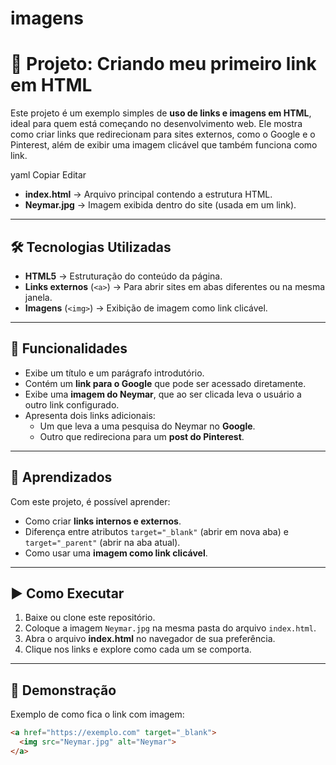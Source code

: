 # imagens
# 📌 Projeto: Criando meu primeiro link em HTML

Este projeto é um exemplo simples de **uso de links e imagens em HTML**, ideal para quem está começando no desenvolvimento web. Ele mostra como criar links que redirecionam para sites externos, como o Google e o Pinterest, além de exibir uma imagem clicável que também funciona como link.

yaml
Copiar
Editar

- **index.html** → Arquivo principal contendo a estrutura HTML.
- **Neymar.jpg** → Imagem exibida dentro do site (usada em um link).

---

## 🛠️ Tecnologias Utilizadas
- **HTML5** → Estruturação do conteúdo da página.
- **Links externos** (`<a>`) → Para abrir sites em abas diferentes ou na mesma janela.
- **Imagens** (`<img>`) → Exibição de imagem como link clicável.

---

## 🚀 Funcionalidades
- Exibe um título e um parágrafo introdutório.
- Contém um **link para o Google** que pode ser acessado diretamente.
- Exibe uma **imagem do Neymar**, que ao ser clicada leva o usuário a outro link configurado.
- Apresenta dois links adicionais:
  - Um que leva a uma pesquisa do Neymar no **Google**.
  - Outro que redireciona para um **post do Pinterest**.

---

## 📖 Aprendizados
Com este projeto, é possível aprender:
- Como criar **links internos e externos**.
- Diferença entre atributos `target="_blank"` (abrir em nova aba) e `target="_parent"` (abrir na aba atual).
- Como usar uma **imagem como link clicável**.

---

## ▶️ Como Executar
1. Baixe ou clone este repositório.
2. Coloque a imagem `Neymar.jpg` na mesma pasta do arquivo `index.html`.
3. Abra o arquivo **index.html** no navegador de sua preferência.
4. Clique nos links e explore como cada um se comporta.

---

## 📸 Demonstração
Exemplo de como fica o link com imagem:

```html
<a href="https://exemplo.com" target="_blank">
  <img src="Neymar.jpg" alt="Neymar">
</a>

